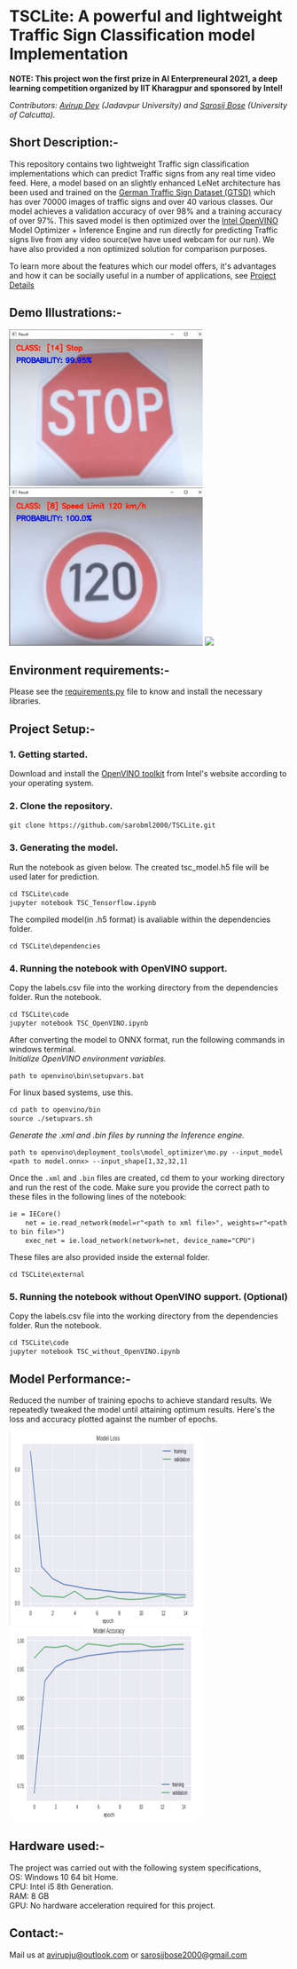 # TSCLite: A powerful and lightweight Traffic Sign Classification model Implementation

**NOTE: This project won the first prize in AI Enterpreneural 2021, a deep learning competition organized by IIT Kharagpur and sponsored by Intel!**

*Contributors: [Avirup Dey](https://www.linkedin.com/in/avirup-dey-4213a81ab/) (Jadavpur University) and [Sarosij Bose](https://www.linkedin.com/in/sarosijbose/) (University of Calcutta).*


## Short Description:-
This repository contains two lightweight Traffic sign classification implementations which can predict Traffic signs from any real time video feed. Here, a model based on an slightly enhanced LeNet architecture has been used and trained on the [German Traffic Sign Dataset (GTSD)](https://benchmark.ini.rub.de/gtsrb_dataset.html) which has over 70000 images of traffic signs and over 40 various classes. Our model achieves a validation accuracy of over 98% and a training accuracy of over 97%. This saved model is then optimized over the [Intel OpenVINO](https://docs.openvinotoolkit.org/latest/index.html#index) Model Optimizer + Inference Engine and run directly for predicting Traffic signs live from any video source(we have used webcam for our run). We have also provided a non optimized solution for comparison purposes.

To learn more about the features which our model offers, it's advantages and how it can be socially useful in a number of applications, see [Project Details](https://github.com/sarobml2000/TSCLite/blob/main/TSCLite.pdf)

## Demo Illustrations:-
 <img src = "https://github.com/sarobml2000/TSCLite/blob/main/sample%20output/ss1.jpg">
 
 <img src = "https://github.com/sarobml2000/TSCLite/blob/main/sample%20output/ss2.jpg">
 
 <img src = "https://github.com/sarobml2000/TSCLite/blob/main/sample%20output/vid.gif">

## Environment requirements:-
Please see the [requirements.py](https://github.com/sarobml2000/TSCLite/blob/main/requirements.py) file to know and install the necessary libraries.

## Project Setup:-
### 1. Getting started.
Download and install the [OpenVINO toolkit](https://software.intel.com/content/www/us/en/develop/tools/openvino-toolkit/download.html) from Intel's website according to your operating system. 

### 2. Clone the repository.
```
git clone https://github.com/sarobml2000/TSCLite.git
```
### 3. Generating the model.
Run the notebook as given below. The created tsc_model.h5 file will be used later for prediction.
```
cd TSCLite\code
jupyter notebook TSC_Tensorflow.ipynb
```
The compiled model(in .h5 format) is avaliable within the dependencies folder.
```
cd TSCLite\dependencies
```
### 4. Running the notebook with OpenVINO support.
Copy the labels.csv file into the working directory from the dependencies folder. 
Run the notebook. 
```
cd TSCLite\code
jupyter notebook TSC_OpenVINO.ipynb
```
After converting the model to ONNX format, run the following commands in windows terminal.  
*Initialize OpenVINO environment variables.*
```
path to openvino\bin\setupvars.bat
```
For linux based systems, use this.
```
cd path to openvino/bin
source ./setupvars.sh
```

*Generate the .xml and .bin files by running the Inference engine.*
```
path to openvino\deployment_tools\model_optimizer\mo.py --input_model <path to model.onnx> --input_shape[1,32,32,1]
```
Once the ```.xml``` and ```.bin``` files are created, cd them to your working directory and run the rest of the code. Make sure you provide the correct 
path to these files in the following lines of the notebook:
```
ie = IECore()
    net = ie.read_network(model=r"<path to xml file>", weights=r"<path to bin file>")
    exec_net = ie.load_network(network=net, device_name="CPU")
```
These files are also provided inside the external folder.
```
cd TSCLite\external
```
### 5. Running the notebook without OpenVINO support. (Optional)
Copy the labels.csv file into the working directory from the dependencies folder. 
Run the notebook.
```
cd TSCLite\code
jupyter notebook TSC_without_OpenVINO.ipynb
```
## Model Performance:-
Reduced the number of training epochs to achieve standard results. We repeatedly tweaked the model until attaining optimum results.
Here's the loss and accuracy plotted against the number of epochs.<br>

<img src ="https://github.com/sarobml2000/TSCLite/blob/main/sample%20output/loss.jpg" height = "350px" width = "350px">

<img src ="https://github.com/sarobml2000/TSCLite/blob/main/sample%20output/acc.jpg" height = "350px" width = "350px">

## Hardware used:-
The project was carried out with the following system specifications,  
OS: Windows 10 64 bit Home.  
CPU: Intel i5 8th Generation.  
RAM: 8 GB  
GPU: No hardware acceleration required for this project.  
## Contact:-
Mail us at avirupju@outlook.com or sarosijbose2000@gmail.com

